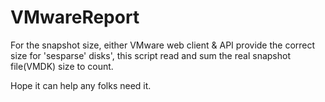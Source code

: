 # VMwareReport


For the snapshot size, either VMware web client & API provide the correct size for 'sesparse' disks', this script read and sum the real snapshot file(VMDK) size to count.

Hope it can help any folks need it.
